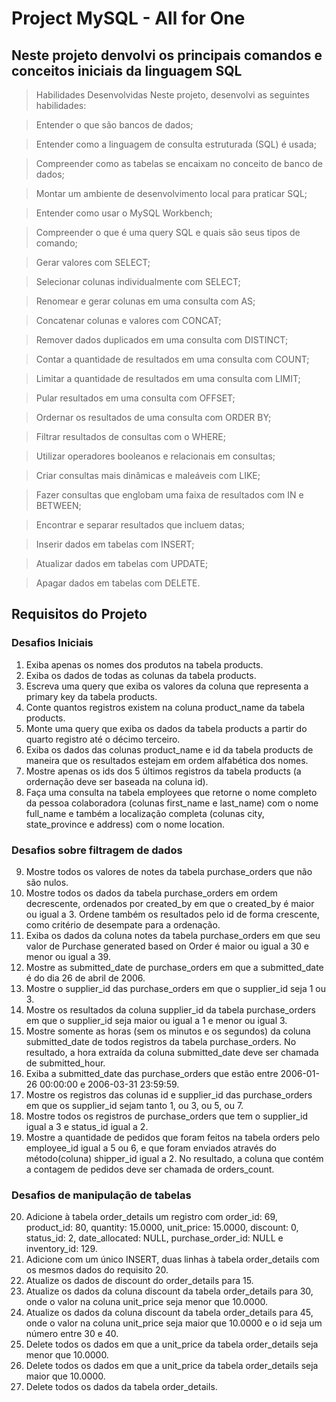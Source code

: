 # Project MySQL - All for One

## Neste projeto denvolvi os principais comandos e conceitos iniciais da linguagem SQL

> Habilidades Desenvolvidas
> Neste projeto, desenvolvi as seguintes habilidades:

> Entender o que são bancos de dados;

> Entender como a linguagem de consulta estruturada (SQL) é usada;

> Compreender como as tabelas se encaixam no conceito de banco de dados;

> Montar um ambiente de desenvolvimento local para praticar SQL;

> Entender como usar o MySQL Workbench;

> Compreender o que é uma query SQL e quais são seus tipos de comando;

> Gerar valores com SELECT;

> Selecionar colunas individualmente com SELECT;

> Renomear e gerar colunas em uma consulta com AS;

> Concatenar colunas e valores com CONCAT;

> Remover dados duplicados em uma consulta com DISTINCT;

> Contar a quantidade de resultados em uma consulta com COUNT;

> Limitar a quantidade de resultados em uma consulta com LIMIT;

> Pular resultados em uma consulta com OFFSET;

> Ordernar os resultados de uma consulta com ORDER BY;

> Filtrar resultados de consultas com o WHERE;

> Utilizar operadores booleanos e relacionais em consultas;

> Criar consultas mais dinâmicas e maleáveis com LIKE;

> Fazer consultas que englobam uma faixa de resultados com IN e BETWEEN;

> Encontrar e separar resultados que incluem datas;

> Inserir dados em tabelas com INSERT;

> Atualizar dados em tabelas com UPDATE;

> Apagar dados em tabelas com DELETE.

## Requisitos do Projeto

### Desafios Iniciais

1. Exiba apenas os nomes dos produtos na tabela products.
2. Exiba os dados de todas as colunas da tabela products.
3. Escreva uma query que exiba os valores da coluna que representa a primary key da tabela products.
4. Conte quantos registros existem na coluna product_name da tabela products.
5. Monte uma query que exiba os dados da tabela products a partir do quarto registro até o décimo terceiro.
6. Exiba os dados das colunas product_name e id da tabela products de maneira que os resultados estejam em ordem alfabética dos nomes.
7. Mostre apenas os ids dos 5 últimos registros da tabela products (a ordernação deve ser baseada na coluna id).
8. Faça uma consulta na tabela employees que retorne o nome completo da pessoa colaboradora (colunas first_name e last_name) com o nome full_name e também a localização completa (colunas city, state_province e address) com o nome location.

### Desafios sobre filtragem de dados

9. Mostre todos os valores de notes da tabela purchase_orders que não são nulos.
10. Mostre todos os dados da tabela purchase_orders em ordem decrescente, ordenados por created_by em que o created_by é maior ou igual a 3. Ordene também os resultados pelo id de forma crescente, como critério de desempate para a ordenação.
11. Exiba os dados da coluna notes da tabela purchase_orders em que seu valor de Purchase generated based on Order é maior ou igual a 30 e menor ou igual a 39.
12. Mostre as submitted_date de purchase_orders em que a submitted_date é do dia 26 de abril de 2006.
13. Mostre o supplier_id das purchase_orders em que o supplier_id seja 1 ou 3.
14. Mostre os resultados da coluna supplier_id da tabela purchase_orders em que o supplier_id seja maior ou igual a 1 e menor ou igual 3.
15. Mostre somente as horas (sem os minutos e os segundos) da coluna submitted_date de todos registros da tabela purchase_orders. No resultado, a hora extraída da coluna submitted_date deve ser chamada de submitted_hour.
16. Exiba a submitted_date das purchase_orders que estão entre 2006-01-26 00:00:00 e 2006-03-31 23:59:59.
17. Mostre os registros das colunas id e supplier_id das purchase_orders em que os supplier_id sejam tanto 1, ou 3, ou 5, ou 7.
18. Mostre todos os registros de purchase_orders que tem o supplier_id igual a 3 e status_id igual a 2.
19. Mostre a quantidade de pedidos que foram feitos na tabela orders pelo employee_id igual a 5 ou 6, e que foram enviados através do método(coluna) shipper_id igual a 2. No resultado, a coluna que contém a contagem de pedidos deve ser chamada de orders_count.

### Desafios de manipulação de tabelas

20. Adicione à tabela order_details um registro com order_id: 69, product_id: 80, quantity: 15.0000, unit_price: 15.0000, discount: 0, status_id: 2, date_allocated: NULL, purchase_order_id: NULL e inventory_id: 129.
21. Adicione com um único INSERT, duas linhas à tabela order_details com os mesmos dados do requisito 20.
22. Atualize os dados de discount do order_details para 15.
23. Atualize os dados da coluna discount da tabela order_details para 30, onde o valor na coluna unit_price seja menor que 10.0000.
24. Atualize os dados da coluna discount da tabela order_details para 45, onde o valor na coluna unit_price seja maior que 10.0000 e o id seja um número entre 30 e 40.
25. Delete todos os dados em que a unit_price da tabela order_details seja menor que 10.0000.
26. Delete todos os dados em que a unit_price da tabela order_details seja maior que 10.0000.
27. Delete todos os dados da tabela order_details.
